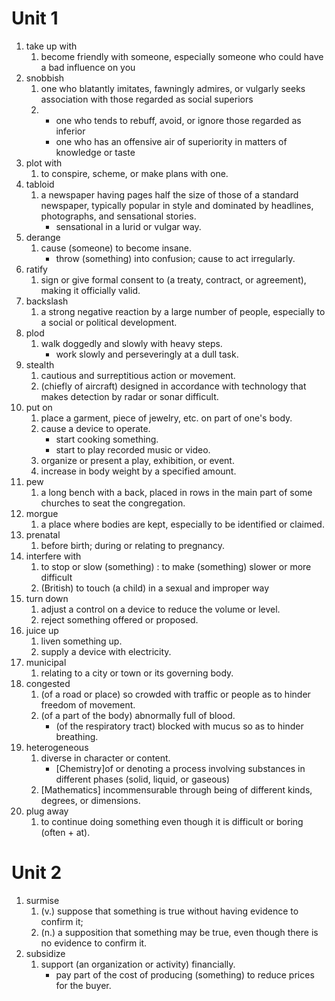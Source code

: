 # Unit 1

1. take up with
   1. become friendly with someone, especially someone who could have a bad influence on you
2. snobbish
   1. one who blatantly imitates, fawningly admires, or vulgarly seeks association with those regarded as social superiors
   2.
      - one who tends to rebuff, avoid, or ignore those regarded as inferior
      - one who has an offensive air of superiority in matters of knowledge or taste
3. plot with
   1. to conspire, scheme, or make plans with one.
4. tabloid
   1. a newspaper having pages half the size of those of a standard newspaper, typically popular in style and dominated by headlines, photographs, and sensational stories.
      - sensational in a lurid or vulgar way.
5. derange
   1. cause (someone) to become insane.
      - throw (something) into confusion; cause to act irregularly.
6. ratify
   1. sign or give formal consent to (a treaty, contract, or agreement), making it officially valid.
7. backslash
   1. a strong negative reaction by a large number of people, especially to a social or political development.
8. plod
   1. walk doggedly and slowly with heavy steps.
      - work slowly and perseveringly at a dull task.
9. stealth
    1. cautious and surreptitious action or movement.
    2. (chiefly of aircraft) designed in accordance with technology that makes detection by radar or sonar difficult.
10. put on
    1. place a garment, piece of jewelry, etc. on part of one's body.
    2. cause a device to operate.
       - start cooking something.
       - start to play recorded music or video.
    3. organize or present a play, exhibition, or event.
    4. increase in body weight by a specified amount.
11. pew
    1. a long bench with a back, placed in rows in the main part of some churches to seat the congregation.
12. morgue
    1. a place where bodies are kept, especially to be identified or claimed.
13. prenatal
    1. before birth; during or relating to pregnancy.
14. interfere with
    1. to stop or slow (something) : to make (something) slower or more difficult
    2. (British) to touch (a child) in a sexual and improper way
15. turn down
     1. adjust a control on a device to reduce the volume or level.
     2. reject something offered or proposed.
16. juice up
      1. liven something up.
      2. supply a device with electricity.
17. municipal
    1. relating to a city or town or its governing body.
18. congested
    1. (of a road or place) so crowded with traffic or people as to hinder freedom of movement.
    2. (of a part of the body) abnormally full of blood.
        - (of the respiratory tract) blocked with mucus so as to hinder breathing.
19. heterogeneous
    1. diverse in character or content.
        - [Chemistry]of or denoting a process involving substances in different phases (solid, liquid, or gaseous)
    2. [Mathematics] incommensurable through being of different kinds, degrees, or dimensions.
20. plug away
    1. to continue doing something even though it is difficult or boring (often + at).

# Unit 2

1. surmise
   1. (v.) suppose that something is true without having evidence to confirm it;
   2. (n.) a supposition that something may be true, even though there is no evidence to confirm it.
2. subsidize
   1. support (an organization or activity) financially.
      - pay part of the cost of producing (something) to reduce prices for the buyer.